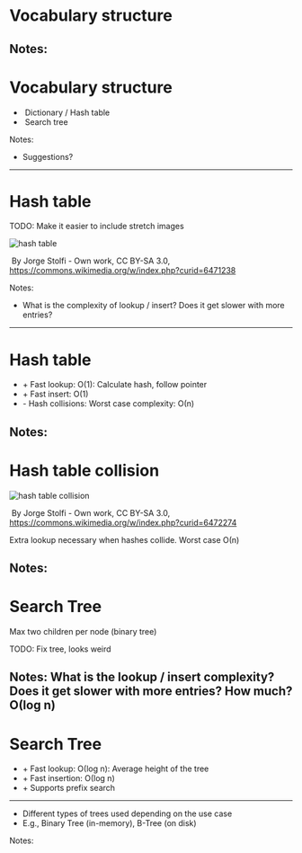 # Vocabulary structure

Notes:
---
# Vocabulary structure

* &shy;<!-- .element: class="fragment" --> Dictionary / Hash table
* &shy;<!-- .element: class="fragment" --> Search tree

Notes:
* Suggestions?
---
# Hash table

TODO: Make it easier to include stretch images

&shy;<!-- .element: class="stretch" -->![hash table](images/hash-table.svg)<!-- .element: style="object-fit: contain; height: 100%; width: 100%;" -->

&shy;<!-- .element: style="font-size: small;" --> By Jorge Stolfi - Own work, CC BY-SA
3.0, https://commons.wikimedia.org/w/index.php?curid=6471238

Notes:
* What is the complexity of lookup / insert? Does it get slower with more entries?
---
# Hash table

* \+ Fast lookup: &Omicron;(1): Calculate hash, follow pointer
* \+ Fast insert: &Omicron;(1)
* \- Hash collisions: Worst case complexity: &Omicron;(n)

<!-- .element: style="list-style-type: none;" -->

Notes:
---
# Hash table collision

&shy;<!-- .element: class="stretch" -->![hash table collision](images/hash-table-collision.svg)<!-- .element: style="object-fit: contain; height: 100%; width: 100%;" -->

&shy;<!-- .element: style="font-size: small;" --> By Jorge Stolfi - Own work, CC BY-SA
3.0, https://commons.wikimedia.org/w/index.php?curid=6472274

Extra lookup necessary when hashes collide. Worst case &Omicron;(n)

Notes:
---
<h1>Search Tree</h1>

Max two children per node (binary tree)

TODO: Fix tree, looks weird

<script class="tree" type="application/json">
        {
            "name": "<root>",
            "children": [
                {
                    "name": "A-M",
                    "children": [
                        {
                            "name": "Austr",
                            "children": [
                                {
                                    "name": "Australia"
                                },
                                {
                                    "name": "Austria"
                                }
                            ]
                        },
                        {
                            "name": "China"
                        }
                    ]
                },
                {
                    "name": "N-Z",
                    "children": [
                        {
                            "name": "Norway"
                        },
                        {
                            "name": "Russia"
                        }
                    ]
                }
            ]
        }
</script>

Notes: 
What is the lookup / insert complexity? Does it get slower with more entries? How much? Ο(log n)
---
# Search Tree

* \+ Fast lookup: &Omicron;(log n): Average height of the tree
* \+ Fast insertion: &Omicron;(log n)
* \+ Supports prefix search

<!-- .element: style="list-style-type: none;" -->

***

* Different types of trees used depending on the use case
* E.g., Binary Tree (in-memory), B-Tree (on disk)


Notes:
